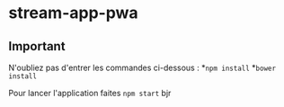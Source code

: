 # stream-app-pwa
## Important
N'oubliez pas d'entrer les commandes ci-dessous :
*`npm install`
*`bower install`

Pour lancer l'application faites `npm start`
 bjr